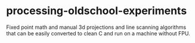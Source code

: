 # processing-oldschool-experiments
Fixed point math and manual 3d projections and line scanning algorithms that can be easily converted to clean C and run on a machine without FPU.
